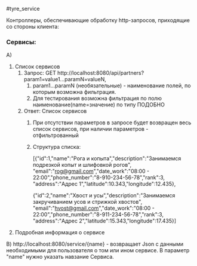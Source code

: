 #tyre_service

Контроллеры, обеспечивающие обработку http-запросов, приходящие со стороны клиента:

### Сервисы:
A)
1. Список сервисов 
   1. Запрос: GET http://localhost:8080/api/partners?param1=value1...paramN=valueN,
      1. param1...paramN (необязательные) - наименование полей, по которым возможна фильтрация.
      2. Для тестирования возможна фильтрация по полю наименование(name=значение) по типу ПОДОБНО 
   2. Ответ: Список сервисов 
      1. При отсутствии параметров в запросе будет возвращен весь список сервисов, при наличии параметров - отфильтрованный
      2. Структура списка:
      
         [{"id":1,"name":"Рога и копыта","description":"Занимаемся подрезкой копыт и шлифовкой рогов",
             "email":"rog@gmail.com","date_work":"08:00 - 22:00","phone_number":"8-910-234-56-78","rank":3,
             "address":"Адрес 1","latitude":10.343,"longitude":12.435},
        
          {"id":2,"name":"Хвост и усы","description":"Занимаемся закручиванием усов и стрижкой хвостов",
              "email":"hvost@gmail.com","date_work":"08:00 - 22:00","phone_number":"8-911-234-56-78","rank":3,
              "address":"Адрес 2","latitude":15.343,"longitude":17.435}]
2. Подробная информация о сервисе



B)
http://localhost:8080/service/{name} - возвращает Json с данными необходимыми для пользователя
 о том или ином сервисе. 
 В параметр "name" нужно указать навзание Сервиса.



